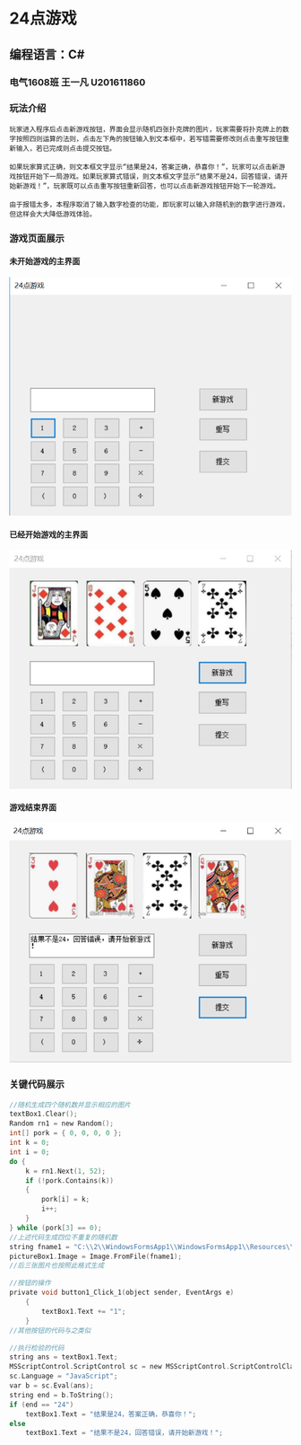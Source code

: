 # 24点游戏
## 编程语言：C#
### 电气1608班 王一凡 U201611860

### 玩法介绍
    玩家进入程序后点击新游戏按钮，界面会显示随机四张扑克牌的图片，玩家需要将扑克牌上的数字按照四则运算的法则，点击左下角的按钮输入到文本框中，若写错需要修改则点击重写按钮重新输入，若已完成则点击提交按钮。

    如果玩家算式正确，则文本框文字显示“结果是24，答案正确，恭喜你！”，玩家可以点击新游戏按钮开始下一局游戏。如果玩家算式错误，则文本框文字显示“结果不是24，回答错误，请开始新游戏！”，玩家既可以点击重写按钮重新回答，也可以点击新游戏按钮开始下一轮游戏。

    由于报错太多，本程序取消了输入数字检查的功能，即玩家可以输入非随机到的数字进行游戏，但这样会大大降低游戏体验。

### 游戏页面展示
#### 未开始游戏的主界面
![未开始游戏的主界面](image/2.png "未开始游戏的主界面如图所示")
#### 已经开始游戏的主界面
![已经开始的主界面](image/1.jpg "已经开始的主界面如图所示")
#### 游戏结束界面
![游戏结束的主界面](image/3.png "游戏结束界面如图所示")

### 关键代码展示

```c
//随机生成四个随机数并显示相应的图片
textBox1.Clear();
Random rn1 = new Random();
int[] pork = { 0, 0, 0, 0 };
int k = 0;
int i = 0;
do {
    k = rn1.Next(1, 52);
    if (!pork.Contains(k))
    {
        pork[i] = k;
        i++;
    }
} while (pork[3] == 0);
//上述代码生成四位不重复的随机数
string fname1 = "C:\\2\\WindowsFormsApp1\\WindowsFormsApp1\\Resources\\" + pork[0] + ".jpg";
pictureBox1.Image = Image.FromFile(fname1);
//后三张图片也按照此格式生成
```

```c
//按钮的操作
private void button1_Click_1(object sender, EventArgs e)
    {
        textBox1.Text += "1";
    }
//其他按钮的代码与之类似
```

```C
//执行检验的代码
string ans = textBox1.Text;
MSScriptControl.ScriptControl sc = new MSScriptControl.ScriptControlClass();
sc.Language = "JavaScript";
var b = sc.Eval(ans);
string end = b.ToString();
if (end == "24")
    textBox1.Text = "结果是24，答案正确，恭喜你！";
else
    textBox1.Text = "结果不是24，回答错误，请开始新游戏！";
            
```



